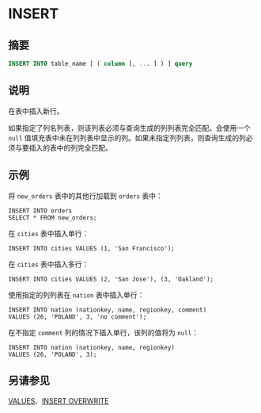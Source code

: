 
# INSERT

## 摘要

``` sql
INSERT INTO table_name [ ( column [, ... ] ) ] query
```

## 说明

在表中插入新行。

如果指定了列名列表，则该列表必须与查询生成的列列表完全匹配。会使用一个 `null` 值填充表中未在列列表中显示的列。如果未指定列列表，则查询生成的列必须与要插入的表中的列完全匹配。

## 示例

将 `new_orders` 表中的其他行加载到 `orders` 表中：

    INSERT INTO orders
    SELECT * FROM new_orders;

在 `cities` 表中插入单行：

    INSERT INTO cities VALUES (1, 'San Francisco');

在 `cities` 表中插入多行：

    INSERT INTO cities VALUES (2, 'San Jose'), (3, 'Oakland');

使用指定的列列表在 `nation` 表中插入单行：

    INSERT INTO nation (nationkey, name, regionkey, comment)
    VALUES (26, 'POLAND', 3, 'no comment');

在不指定 `comment` 列的情况下插入单行，该列的值将为 `null`：

    INSERT INTO nation (nationkey, name, regionkey)
    VALUES (26, 'POLAND', 3);

## 另请参见

[VALUES](./values.md)、[INSERT OVERWRITE](./insert-overwrite.md)